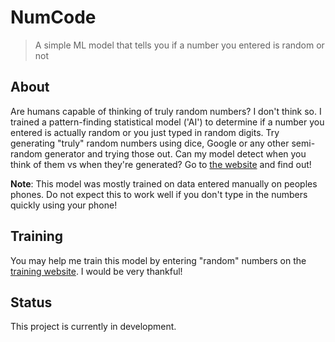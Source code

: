 # NumCode
> A simple ML model that tells you if a number you entered is random or not

## About
Are humans capable of thinking of truly random numbers? I don't think so. I trained a pattern-finding statistical model ('AI') to determine if a number you entered is actually random or you just typed in random digits. Try generating "truly" random numbers using dice, Google or any other semi-random generator and trying those out. Can my model detect when you think of them vs when they're generated?
Go to [the website](https://www.noel-friedrich.de/numcode/) and find out!

**Note**: This model was mostly trained on data entered manually on peoples phones. Do not expect this to work well if you don't type in the numbers quickly using your phone!

## Training
You may help me train this model by entering "random" numbers on the [training website](https://www.noel-friedrich.de/numcode/training/). I would be very thankful!

## Status
This project is currently in development.
